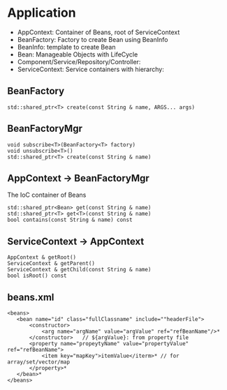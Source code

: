 # Application
- AppContext: Container of Beans, root of ServiceContext
- BeanFactory: Factory to create Bean using BeanInfo
- BeanInfo: template to create Bean
- Bean: Manageable Objects with LifeCycle
- Component/Service/Repository/Controller: 
- ServiceContext: Service containers with hierarchy: 

## BeanFactory
```
std::shared_ptr<T> create(const String & name, ARGS... args)
```
## BeanFactoryMgr
```
void subscribe<T>(BeanFactory<T> factory)
void unsubscribe<T>()
std::shared_ptr<T> create(const String & name)
```
## AppContext -> BeanFactoryMgr
The IoC container of Beans
```
std::shared_ptr<Bean> get(const String & name)
std::shared_ptr<T> get<T>(const String & name)
bool contains(const String & name) const
```
## ServiceContext -> AppContext
```
AppContext & getRoot()
ServiceContext & getParent()
ServiceContext & getChild(const String & name)
bool isRoot() const
```

## beans.xml
```
<beans>
   <bean name="id" class="fullClassname" include=""headerFile">
       <constructor>
           <arg name="argName" value="argValue" ref="refBeanName"/>*
       </constructor>   // ${argValue}: from property file
       <property name="propeytyName" value="propertyValue" ref="refBeanName">
           <item key="mapKey">itemValue</iterm>* // for array/set/vector/map
       </property>*
   </bean>*
</beans>
```

